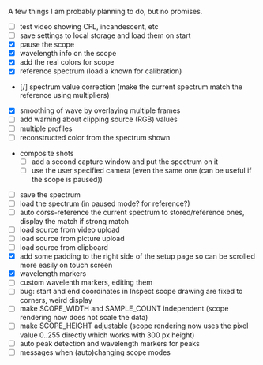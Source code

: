 A few things I am probably planning to do, but no promises.

  - [ ] test video showing CFL, incandescent, etc
  - [ ] save settings to local storage and load them on start
  - [x] pause the scope
  - [x] wavelength info on the scope
  - [x] add the real colors for scope
  - [x] reference spectrum (load a known for calibration)
  - [/] spectrum value correction (make the current spectrum match the reference using multipliers)
  - [x] smoothing of wave by overlaying multiple frames
  - [ ] add warning about clipping source (RGB) values
  - [ ] multiple profiles
  - [ ] reconstructed color from the spectrum shown
  - composite shots
    - [ ] add a second capture window and put the spectrum on it
    - [ ] use the user specified camera (even the same one (can be useful if the scope is paused))
  - [ ] save the spectrum
  - [ ] load the spectrum (in paused mode? for reference?)
  - [ ] auto corss-reference the current spectrum to stored/reference ones, display the match if strong match
  - [ ] load source from video upload
  - [ ] load source from picture upload
  - [ ] load source from clipboard
  - [x] add some padding to the right side of the setup page so can be scrolled more easily on touch screen
  - [x] wavelength markers
  - [ ] custom wavelenth markers, editing them
  - [ ] bug: start and end coordinates in Inspect scope drawing are fixed to corners, weird display
  - [ ] make SCOPE_WIDTH and SAMPLE_COUNT independent (scope rendering now does not scale the data)
  - [ ] make SCOPE_HEIGHT adjustable (scope rendering now uses the pixel value 0..255 directly which works with 300 px height)
  - [ ] auto peak detection and wavelength markers for peaks
  - [ ] messages when (auto)changing scope modes
